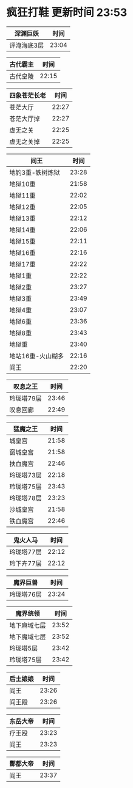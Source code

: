 # 疯狂打鞋 更新时间 23:53

| 深渊巨妖   | 时间    |
|--------|-------|
| 评淹海底3层 | 23:04 |

| 古代霸主   | 时间    |
|--------|-------|
| 古代皇陵 | 22:15 |

| 四象苍茫长老   | 时间    |
|--------|-------|
| 苍茫大厅 | 22:27 |
| 苍茫大厅掉 | 22:27 |
| 虚无之关 | 22:25 |
| 虚无之关掉 | 22:25 |

| 间王   | 时间    |
|--------|-------|
| 地钓3重-铁树炼狱 | 23:28 |
| 地狱10重 | 21:58 |
| 地狱11重 | 22:02 |
| 地狱12重 | 22:05 |
| 地狱13重 | 22:12 |
| 地狱14重 | 22:06 |
| 地狱15重 | 22:11 |
| 地狱16重 | 22:16 |
| 地狱17重 | 22:22 |
| 地狱1重 | 22:22 |
| 地狱2重 | 23:27 |
| 地狱3重 | 23:49 |
| 地狱4重 | 23:07 |
| 地狱6重 | 23:36 |
| 地狱8重 | 23:43 |
| 地狱重 | 23:40 |
| 地站16重-火山糊多 | 22:16 |
| 阎王 | 22:20 |

| 叹息之王   | 时间    |
|--------|-------|
| 玲珑塔79层 | 23:46 |
| 叹息回廊 | 22:49 |

| 猛魔之王   | 时间    |
|--------|-------|
| 城皇宫 | 21:58 |
| 窗城皇宫 | 21:58 |
| 扶血魔宫 | 22:46 |
| 玲珑塔73层 | 22:18 |
| 玲珑塔75层 | 23:43 |
| 玲珑塔78层 | 23:23 |
| 沙城皇宫 | 21:58 |
| 铁血魔宫 | 22:46 |

| 鬼火人马   | 时间    |
|--------|-------|
| 玲珑塔77层 | 22:12 |
| 玲下卉77层 | 22:12 |

| 魔界巨兽   | 时间    |
|--------|-------|
| 玲珑塔76层 | 23:24 |

| 魔界统领   | 时间    |
|--------|-------|
| 地下麻域七层 | 23:52 |
| 地下魔域七层 | 23:52 |
| 玲珑塔5层 | 23:42 |
| 玲珑塔75层 | 23:42 |

| 后土娘娘   | 时间    |
|--------|-------|
| 阎王 | 23:26 |
| 阎王殿 | 23:26 |

| 东岳大帝   | 时间    |
|--------|-------|
| 疗王殴 | 23:23 |
| 阎王 | 23:23 |

| 酆都大帝   | 时间    |
|--------|-------|
| 阎王 | 23:37 |